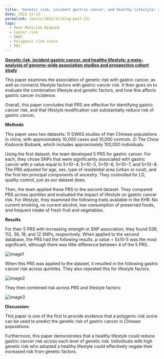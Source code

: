 ```yaml
---
title: 'Genetic risk, incident gastric cancer, and healthy lifestyle: a meta-analysis of genome-wide association studies and prospective cohort study: A review'
date: 2022-12-13
permalink: /posts/2022/12/blog-post-22/
tags:
  - Penn Medicine Biobank
  - Cancer risk
  - GWAS
  - Polygenic risk score
  - PRS
---
```


**[Genetic risk, incident gastric cancer, and healthy lifestyle: a meta-analysis of genome-wide association studies and prospective cohort study](https://www.sciencedirect.com/science/article/pii/S1470204520304605?via%3Dihub)**

This paper examines the association of genetic risk with gastric cancer, as well as connects lifestyle factors with gastric cancer risk. It then goes on to evaluate the combination lifestyle and genetic factors, and how this affects gastric cancer incidence.

Overall, this paper concludes that PRS are effective for identifying gastric cancer risk, and that lifestyle modification can substantially reduce risk of gastric cancer, 

**Methods**

This paper uses two datasets: 1) GWAS studies of Han Chinese populations in china, with approximately 10,000 cases and 10,000 controls. 2) The China Kadoorie Biobank, which includes approximately 100,000 individuals.

Using the first dataset, the team developed 5 PRS for gastric cancer. For each, they chose SNPs that were significantly associated with gastric cancer with p value equal to 5×10−4, 5×10−5, 5×10−6, 5×10−7, and 5×10−8. The PRS adjusted for age, sex, type of residential area (urban or rural), and the first ten principal components of ancestry. They controlled for LD, quality control, just as our dataset does. 

Then, the team applied these PRS to the second dataset. They compared PRS across quintiles and evaluated the impact of lifestyle on gastric cancer risk. For lifestyle, they examined the following traits available in the EHR: No current smoking, no current alcohol, low consumption of preserved foods, and frequent intake of fresh fruit and vegetables.

**Results**

For their 5 PRS with increasing strength in SNP association, they found 539, 112, 38, 18, and 12 SNPs, respectively. When applied to the second database, the PRS had the following results. p value = 5x10-5 was the most significant, although there was little difference between 4 of the 5 PRS.

![image1](https://oliver-clark.github.io/images/Screenshot_1gastricprs.jpg)

When this PRS was applied to the dataset, it resulted in the following gastric cancer risk across quintiles. They also repeated this for lifestyle factors.

![image2](https://oliver-clark.github.io/images/1-s2.0-S1470204520304605-gr2.jpg)

They then combined risk across PRS and lifestyle factors:

![image3](https://oliver-clark.github.io/images/Screenshot_1gastricprnlifestyle.jpg)

**Discussion:**

This paper is one of the first to provide evidence that a polygenic risk score can be used to predict the genetic risk of gastric cancer in Chinese populations. 

Furthermore, this paper demonstrates that a healthy lifestyle could reduce gastric cancer risk across each level of genetic risk. Individuals with high genetic risk who adopted a healthy lifestyle could effectively negate their increased risk from genetic factors.
